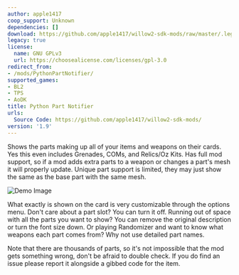 ```yaml
---
author: apple1417
coop_support: Unknown
dependencies: []
download: https://github.com/apple1417/willow2-sdk-mods/raw/master/.legacy/PythonPartNotifier.zip
legacy: true
license:
  name: GNU GPLv3
  url: https://choosealicense.com/licenses/gpl-3.0
redirect_from:
- /mods/PythonPartNotifier/
supported_games:
- BL2
- TPS
- AoDK
title: Python Part Notifier
urls:
  Source Code: https://github.com/apple1417/willow2-sdk-mods/
version: '1.9'
---
```

Shows the parts making up all of your items and weapons on their cards. Yes this even includes Grenades, COMs, and Relics/Oz Kits. Has full mod support, so if a mod adds extra parts to a weapon or changes a part's mesh it will properly update. Unique part support is limited, they may just show the same as the base part with the same mesh.

![Demo Image](https://cdn.discordapp.com/attachments/294502426302742529/614303846256082945/unknown.png)

What exactly is shown on the card is very customizable through the options menu. Don't care about a part slot? You can turn it off. Running out of space with all the parts you want to show? You can remove the original description or turn the font size down. Or playing Randomizer and want to know what weapons each part comes from? Why not use detailed part names.

Note that there are thousands of parts, so it's not impossible that the mod gets something wrong, don't be afraid to double check. If you do find an issue please report it alongside a gibbed code for the item.